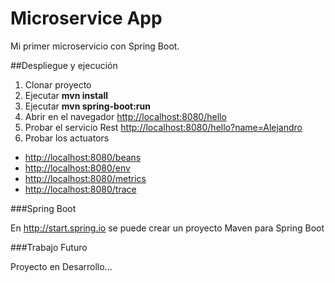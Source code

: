 # Microservice App
Mi primer microservicio con Spring Boot.

##Despliegue y ejecución
1. Clonar proyecto
2. Ejecutar **mvn install**
3. Ejecutar **mvn spring-boot:run**
4. Abrir en el navegador [http://localhost:8080/hello](http://localhost:8080/hello)
5. Probar el servicio Rest [http://localhost:8080/hello?name=Alejandro](http://localhost:8080/hello?name=Alejandro)
6. Probar los actuators
  * [http://localhost:8080/beans](http://localhost:8080/beans)
  * [http://localhost:8080/env](http://localhost:8080/env)
  * [http://localhost:8080/metrics](http://localhost:8080/metrics)
  * [http://localhost:8080/trace](http://localhost:8080/trace)

###Spring Boot

En http://start.spring.io se puede crear un proyecto Maven para Spring Boot

###Trabajo Futuro

Proyecto en Desarrollo...

